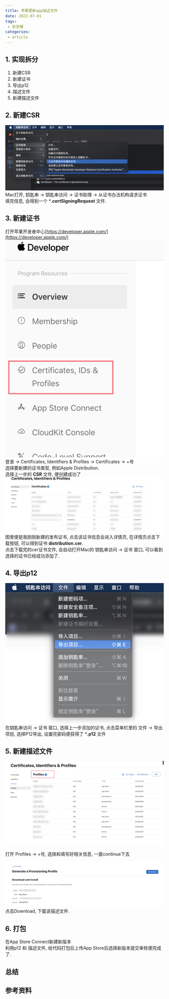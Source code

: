```yaml
---
title: 苹果更新app描述文件
date: 2022-07-01
tags:
 - 杂货铺
categories: 
 - article
---
```


## 1. 实现拆分
1. 新建CSR   
2. 新建证书
3. 导出p12
4. 描述文件
5. 新建描述文件 


## 2. 新建CSR
![图片](./220701/1.png '新建csr')  
Mac打开, 钥匙串 -> 钥匙串访问 -> 证书助理 -> 从证书办法机构请求证书    
填完信息, 会得到一个 ***.certSigningRequest** 文件.

## 3. 新建证书
打开苹果开发者中心[https://developer.apple.com/](https://developer.apple.com/) 
![图片](./220701/2.png '新建证书')     
登录 -> Certificates, Identifiers & Profiles -> Certificates -> +号     
选择要新建的证书类型, 例如Apple Distribution.    
选择上一步的 **CSR** 文件, 便创建成功了
![图片](./220701/3.png '证书列表')    
图里便是我刚刚新建的发布证书, 点击该证书信息会进入详情页, 在详情页点击下载按钮, 可以得到证书 **distribution.cer**.    
点击下载完的cer证书文件, 会自动打开Mac的 钥匙串访问 -> 证书 窗口, 可以看到选择的证书已经成功添加了.


## 4. 导出p12
![图片](./220701/4.png '导出p12') 
在钥匙串访问 -> 证书 窗口, 选择上一步添加的证书, 点击菜单栏里的 文件 -> 导出项目, 选择P12导出, 设置完密码便获得了 ***.p12** 文件


## 5. 新建描述文件
![图片](./220701/5.png '新建描述文件') 

打开 Profiles -> +号, 选择和填写好相关信息, 一直continue下去    

![图片](./220701/6.png '新建描述文件')   
点击Download, 下载该描述文件.

## 6. 打包
在App Store Connect新建新版本    
利用p12 和 描述文件, 给代码打包后上传App Store后选择新版本提交审核便完成了.

## 总结




## 参考资料


